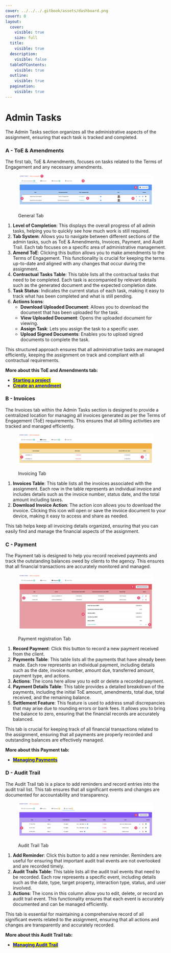 ```yaml
---
cover: ../../../.gitbook/assets/dashboard.png
coverY: 0
layout:
  cover:
    visible: true
    size: full
  title:
    visible: true
  description:
    visible: false
  tableOfContents:
    visible: true
  outline:
    visible: true
  pagination:
    visible: true
---
```


# Admin Tasks

The Admin Tasks section organizes all the administrative aspects of the assignment, ensuring that each task is tracked and completed.&#x20;

### A - ToE & Amendments

The first tab, ToE & Amendments, focuses on tasks related to the Terms of Engagement and any necessary amendments.

<figure><img src="../../../.gitbook/assets/CleanShot 2024-05-27 at 08.28.18@2x.png" alt=""><figcaption><p>General Tab</p></figcaption></figure>

1. **Level of Completion**: This displays the overall progress of all admin tasks, helping you to quickly see how much work is still required.
2. **Tab System**: Allows you to navigate between different sections of the admin tasks, such as ToE & Amendments, Invoices, Payment, and Audit Trail. Each tab focuses on a specific area of administrative management.
3. **Amend ToE**: Clicking this button allows you to make amendments to the Terms of Engagement. This functionality is crucial for keeping the terms up-to-date and aligned with any changes that occur during the assignment.
4. **Contractual Tasks Table**: This table lists all the contractual tasks that need to be completed. Each task is accompanied by relevant details such as the generated document and the expected completion date.
5. **Task Status**: Indicates the current status of each task, making it easy to track what has been completed and what is still pending.
6. **Actions Icons**:
   * **Download Uploaded Document**: Allows you to download the document that has been uploaded for the task.
   * **View Uploaded Document**: Opens the uploaded document for viewing.
   * **Assign Task**: Lets you assign the task to a specific user.
   * **Upload Signed Documents**: Enables you to upload signed documents to complete the task.

This structured approach ensures that all administrative tasks are managed efficiently, keeping the assignment on track and compliant with all contractual requirements.

**More about this ToE and Amendments tab:**

* [<mark style="color:blue;">**Starting a project**</mark>](../management/starting-a-project.md)
* [<mark style="color:blue;">**Create an amendment**</mark>](../management/amendments.md)

### B - Invoices

The Invoices tab within the Admin Tasks section is designed to provide a centralized location for managing all invoices generated as per the Terms of Engagement (ToE) requirements. This ensures that all billing activities are tracked and managed efficiently.

<figure><img src="../../../.gitbook/assets/CleanShot 2024-05-27 at 08.39.56@2x.png" alt=""><figcaption><p>Invoicing Tab</p></figcaption></figure>

1. **Invoices Table**: This table lists all the invoices associated with the assignment. Each row in the table represents an individual invoice and includes details such as the invoice number, status date, and the total amount including taxes.
2. **Download Invoice Action**: The action icon allows you to download the invoice. Clicking this icon will open or save the invoice document to your device, making it easy to access and share as needed.

This tab helps keep all invoicing details organized, ensuring that you can easily find and manage the financial aspects of the assignment.

### C - Payment

The Payment tab is designed to help you record received payments and track the outstanding balances owed by clients to the agency. This ensures that all financial transactions are accurately monitored and managed.

<figure><img src="../../../.gitbook/assets/CleanShot 2024-05-27 at 08.43.21@2x.png" alt=""><figcaption><p>Payment registration Tab</p></figcaption></figure>

1. **Record Payment**: Click this button to record a new payment received from the client.
2. **Payments Table**: This table lists all the payments that have already been made. Each row represents an individual payment, including details such as the date, invoice number, amount due, transferred amount, payment type, and actions.
3. **Actions**: The icons here allow you to edit or delete a recorded payment.
4. **Payment Details Table**: This table provides a detailed breakdown of the payments, including the initial ToE amount, amendments, total due, total received, and the remaining balance.
5. **Settlement Feature**: This feature is used to address small discrepancies that may arise due to rounding errors or bank fees. It allows you to bring the balance to zero, ensuring that the financial records are accurately balanced.

This tab is crucial for keeping track of all financial transactions related to the assignment, ensuring that all payments are properly recorded and outstanding balances are effectively managed.

**More about this Payment tab:**

* [<mark style="color:blue;">**Managing Payments**</mark>](../management/managing-payments.md)

### D - Audit Trail

The Audit Trail tab is a place to add reminders and record entries into the audit trail list. This tab ensures that all significant events and changes are documented for accountability and transparency.

<figure><img src="../../../.gitbook/assets/CleanShot 2024-05-27 at 08.52.40@2x (1).png" alt=""><figcaption><p>Audit Trail Tab</p></figcaption></figure>

1. **Add Reminder**: Click this button to add a new reminder. Reminders are useful for ensuring that important audit trail events are not overlooked and are recorded timely.
2. **Audit Trails Table**: This table lists all the audit trail events that need to be recorded. Each row represents a specific event, including details such as the date, type, target property, interaction type, status, and user involved.
3. **Actions**: The icons in this column allow you to edit, delete, or record an audit trail event. This functionality ensures that each event is accurately documented and can be managed efficiently.

This tab is essential for maintaining a comprehensive record of all significant events related to the assignment, ensuring that all actions and changes are transparently and accurately recorded.

**More about this Audit Trail tab:**

* [<mark style="color:blue;">**Managing Audit Trail**</mark>](../management/audit-trail/)
